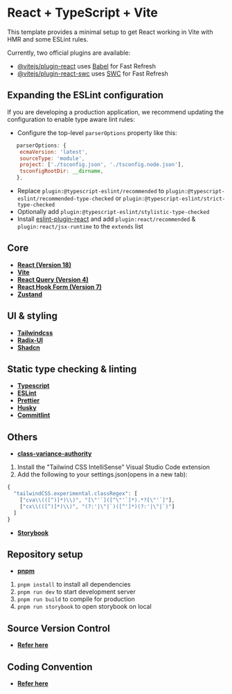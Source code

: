 # React + TypeScript + Vite

This template provides a minimal setup to get React working in Vite with HMR and some ESLint rules.

Currently, two official plugins are available:

- [@vitejs/plugin-react](https://github.com/vitejs/vite-plugin-react/blob/main/packages/plugin-react/README.md) uses [Babel](https://babeljs.io/) for Fast Refresh
- [@vitejs/plugin-react-swc](https://github.com/vitejs/vite-plugin-react-swc) uses [SWC](https://swc.rs/) for Fast Refresh

## Expanding the ESLint configuration

If you are developing a production application, we recommend updating the configuration to enable type aware lint rules:

- Configure the top-level `parserOptions` property like this:

```js
   parserOptions: {
    ecmaVersion: 'latest',
    sourceType: 'module',
    project: ['./tsconfig.json', './tsconfig.node.json'],
    tsconfigRootDir: __dirname,
   },
```

- Replace `plugin:@typescript-eslint/recommended` to `plugin:@typescript-eslint/recommended-type-checked` or `plugin:@typescript-eslint/strict-type-checked`
- Optionally add `plugin:@typescript-eslint/stylistic-type-checked`
- Install [eslint-plugin-react](https://github.com/jsx-eslint/eslint-plugin-react) and add `plugin:react/recommended` & `plugin:react/jsx-runtime` to the `extends` list

## **Core**

- **[React (Version 18)](https://react.dev/learn)**
- **[Vite](https://vitejs.dev/guide/)**
- **[React Query (Version 4)](https://tanstack.com/query/v4/docs/react/overview)**
- [**React Hook Form (Version 7)**](https://react-hook-form.com/docs)
- [**Zustand**](https://docs.pmnd.rs/zustand/getting-started/introduction)

## **UI & styling**

- [**Tailwindcss**](https://tailwindcss.com/docs/installation)
- [**Radix-UI**](https://www.radix-ui.com/themes/docs/overview/getting-started)
- [**Shadcn**](https://ui.shadcn.com/docs)

## **Static type checking & linting**

- [**Typescript**](https://www.typescriptlang.org/)
- [**ESLint**](https://eslint.org/docs/latest/use/getting-started)
- [**Prettier**](https://github.com/prettier/prettier)
- [**Husky**](https://github.com/typicode/husky)
- **[Commitlint](https://commitlint.js.org/#/)**

## Others

- [**class-variance-authority**](https://cva.style/docs/getting-started/installation)

1. Install the "Tailwind CSS IntelliSense" Visual Studio Code extension
2. Add the following to your settings.json(opens in a new tab):

```jsx
{
  "tailwindCSS.experimental.classRegex": [
    ["cva\\(([^)]*)\\)", "[\"'`]([^\"'`]*).*?[\"'`]"],
    ["cx\\(([^)]*)\\)", "(?:'|\"|`)([^']*)(?:'|\"|`)"]
  ]
}
```

- [**Storybook**](https://storybook.js.org/docs/react/get-started/install/)

## **Repository setup**

- [**pnpm**](https://pnpm.io/installation)

1. `pnpm install` to install all dependencies
2. `pnpm run dev` to start development server
3. `pnpm run build` to compile for production
4. `pnpm run storybook` to open storybook on local

## **Source Version Control**

- [**Refer here**](https://github.com/dwarvesf/playbook/blob/master/engineering/git.md)

## Coding Convention

- [**Refer here**](https://github.com/dwarvesf/playbook/blob/master/engineering/frontend/code-style.md)
